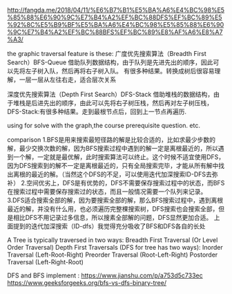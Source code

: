 http://fangda.me/2018/04/11/%E6%B7%B1%E5%BA%A6%E4%BC%98%E5%85%88%E6%90%9C%E7%B4%A2%EF%BC%88DFS%EF%BC%89%E5%92%8C%E5%B9%BF%E5%BA%A6%E4%BC%98%E5%85%88%E6%90%9C%E7%B4%A2%EF%BC%88BFS%EF%BC%89%E8%AF%A6%E8%A7%A3/

the graphic traversal feature is these:
广度优先搜索算法（Breadth First Search）BFS-Queue
借助队列数据结构，由于队列是先进先出的顺序，因此可以先将左子树入队，然后再将右子树入队。
有很多种结果。转换成树后很容易理解，一层一层从左往右走，适合层次关系

深度优先搜索算法（Depth First Search）DFS-Stack
借助堆栈的数据结构，由于堆栈是后进先出的顺序，由此可以先将右子树压栈，然后再对左子树压栈，
DFS-Stack:有很多种结果。走到最根节点后，回到上一节点再遍历.

using for solve with the graph,the course prerequisite question. etc.

comparison
1.BFS是用来搜索最短径路的解是比较合适的，比如求最少步数的解，最少交换次数的解，因为BFS搜索过程中遇到的解一定是离根最近的，所以遇到一个解，一定就是最优解，此时搜索算法可以终止。这个时候不适宜使用DFS，因为DFS搜索到的解不一定是离根最近的，只有全局搜索完毕，才能从所有解中找出离根的最近的解。（当然这个DFS的不足，可以使用迭代加深搜索ID-DFS去弥补）
2.空间优劣上，DFS是有优势的，DFS不需要保存搜索过程中的状态，而BFS在搜索过程中需要保存搜索过的状态，而且一般情况需要一个队列来记录。
3.DFS适合搜索全部的解，因为要搜索全部的解，那么BFS搜索过程中，遇到离根最近的解，并没有什么用，也必须遍历完整棵搜索树，DFS搜索也会搜索全部，但是相比DFS不用记录过多信息，所以搜素全部解的问题，DFS显然更加合适。
上面提到的迭代加深搜索（ID-dfs）我觉得充分吸收了BFS和DFS各自的长处

A Tree is typically traversed in two ways:
Breadth First Traversal (Or Level Order Traversal)
Depth First Traversals (DFS for tree has two ways):
Inorder Traversal (Left-Root-Right)
Preorder Traversal (Root-Left-Right)
Postorder Traversal (Left-Right-Root)



DFS and BFS implement : https://www.jianshu.com/p/a753d5c733ec
https://www.geeksforgeeks.org/bfs-vs-dfs-binary-tree/